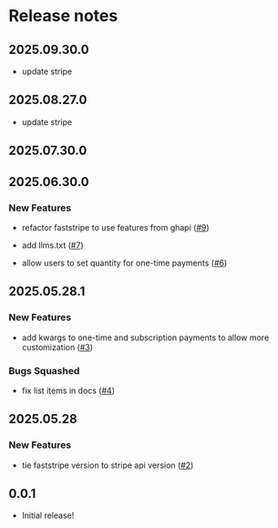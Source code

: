 # Release notes

<!-- do not remove -->

## 2025.09.30.0

- update stripe


## 2025.08.27.0

- update stripe


## 2025.07.30.0




## 2025.06.30.0

### New Features

- refactor faststripe to use features from ghapi ([#9](https://github.com/AnswerDotAI/faststripe/issues/9))

- add llms.txt ([#7](https://github.com/AnswerDotAI/faststripe/issues/7))

- allow users to set quantity for one-time payments ([#6](https://github.com/AnswerDotAI/faststripe/issues/6))


## 2025.05.28.1

### New Features

- add kwargs to one-time and subscription payments to allow more customization ([#3](https://github.com/AnswerDotAI/faststripe/issues/3))

### Bugs Squashed

- fix list items in docs ([#4](https://github.com/AnswerDotAI/faststripe/issues/4))



## 2025.05.28

### New Features

- tie faststripe version to stripe api version ([#2](https://github.com/AnswerDotAI/faststripe/issues/2))


## 0.0.1

- Initial release!

